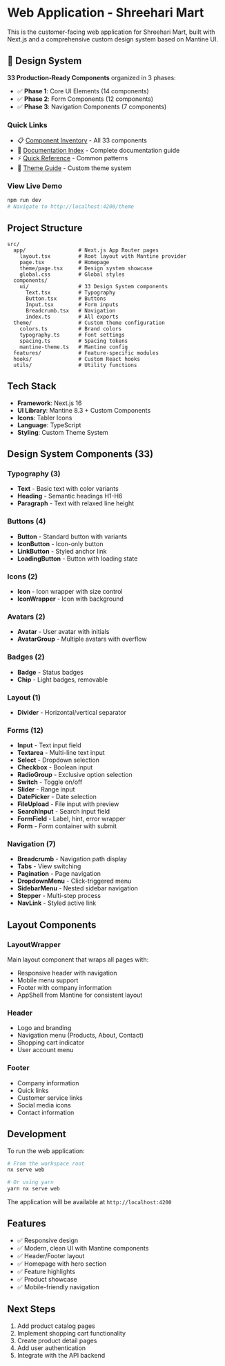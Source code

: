 # Web Application - Shreehari Mart

This is the customer-facing web application for Shreehari Mart, built with Next.js and a comprehensive custom design system based on Mantine UI.

## 🎨 Design System

**33 Production-Ready Components** organized in 3 phases:

- ✅ **Phase 1**: Core UI Elements (14 components)
- ✅ **Phase 2**: Form Components (12 components)
- ✅ **Phase 3**: Navigation Components (7 components)

### Quick Links

- 📋 [Component Inventory](./COMPONENT_INVENTORY.md) - All 33 components
- 📖 [Documentation Index](./DOCUMENTATION_INDEX.md) - Complete documentation guide
- ⚡ [Quick Reference](./COMPONENT_QUICK_REFERENCE.md) - Common patterns
- 🎨 [Theme Guide](./THEME_DOCUMENTATION.md) - Custom theme system

### View Live Demo

```bash
npm run dev
# Navigate to http://localhost:4200/theme
```

## Project Structure

```
src/
  app/                 # Next.js App Router pages
    layout.tsx         # Root layout with Mantine provider
    page.tsx           # Homepage
    theme/page.tsx     # Design system showcase
    global.css         # Global styles
  components/
    ui/                # 33 Design System components
      Text.tsx         # Typography
      Button.tsx       # Buttons
      Input.tsx        # Form inputs
      Breadcrumb.tsx   # Navigation
      index.ts         # All exports
  theme/               # Custom theme configuration
    colors.ts          # Brand colors
    typography.ts      # Font settings
    spacing.ts         # Spacing tokens
    mantine-theme.ts   # Mantine config
  features/            # Feature-specific modules
  hooks/               # Custom React hooks
  utils/               # Utility functions
```

## Tech Stack

- **Framework**: Next.js 16
- **UI Library**: Mantine 8.3 + Custom Components
- **Icons**: Tabler Icons
- **Language**: TypeScript
- **Styling**: Custom Theme System

## Design System Components (33)

### Typography (3)

- **Text** - Basic text with color variants
- **Heading** - Semantic headings H1-H6
- **Paragraph** - Text with relaxed line height

### Buttons (4)

- **Button** - Standard button with variants
- **IconButton** - Icon-only button
- **LinkButton** - Styled anchor link
- **LoadingButton** - Button with loading state

### Icons (2)

- **Icon** - Icon wrapper with size control
- **IconWrapper** - Icon with background

### Avatars (2)

- **Avatar** - User avatar with initials
- **AvatarGroup** - Multiple avatars with overflow

### Badges (2)

- **Badge** - Status badges
- **Chip** - Light badges, removable

### Layout (1)

- **Divider** - Horizontal/vertical separator

### Forms (12)

- **Input** - Text input field
- **Textarea** - Multi-line text input
- **Select** - Dropdown selection
- **Checkbox** - Boolean input
- **RadioGroup** - Exclusive option selection
- **Switch** - Toggle on/off
- **Slider** - Range input
- **DatePicker** - Date selection
- **FileUpload** - File input with preview
- **SearchInput** - Search input field
- **FormField** - Label, hint, error wrapper
- **Form** - Form container with submit

### Navigation (7)

- **Breadcrumb** - Navigation path display
- **Tabs** - View switching
- **Pagination** - Page navigation
- **DropdownMenu** - Click-triggered menu
- **SidebarMenu** - Nested sidebar navigation
- **Stepper** - Multi-step process
- **NavLink** - Styled active link

## Layout Components

### LayoutWrapper

Main layout component that wraps all pages with:

- Responsive header with navigation
- Mobile menu support
- Footer with company information
- AppShell from Mantine for consistent layout

### Header

- Logo and branding
- Navigation menu (Products, About, Contact)
- Shopping cart indicator
- User account menu

### Footer

- Company information
- Quick links
- Customer service links
- Social media icons
- Contact information

## Development

To run the web application:

```bash
# From the workspace root
nx serve web

# Or using yarn
yarn nx serve web
```

The application will be available at `http://localhost:4200`

## Features

- ✅ Responsive design
- ✅ Modern, clean UI with Mantine components
- ✅ Header/Footer layout
- ✅ Homepage with hero section
- ✅ Feature highlights
- ✅ Product showcase
- ✅ Mobile-friendly navigation

## Next Steps

1. Add product catalog pages
2. Implement shopping cart functionality
3. Create product detail pages
4. Add user authentication
5. Integrate with the API backend
